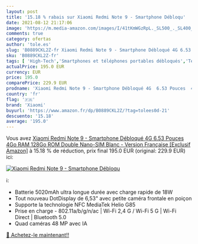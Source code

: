 ```yaml
---
layout: post
title: '15.18 % rabais sur Xiaomi Redmi Note 9 - Smartphone Débloqu'
date: 2021-08-12 21:17:06
image: 'https://m.media-amazon.com/images/I/41tKmWGzRpL._SL500_._SL400_.jpg'
comments: true
category: ofertas
author: 'tole.es'
slug: 'B0889CKL2Z-fr Xiaomi Redmi Note 9 - Smartphone Débloqué 4G 6.53 Pouces...'
sku: 'B0889CKL2Z-fr'
tags: [ 'High-Tech','Smartphones et téléphones portables débloqués','Téléphones portables et accessoires','xiaomi', ]
actualPrice: 195.0 EUR
currency: EUR
price: 195.0
comparePrice: 229.9 EUR
prodname: 'Xiaomi Redmi Note 9 - Smartphone Débloqué 4G  6.53 Pouces  4Go RAM  128Go ROM  Double Nano-SIM  Blanc - Version Française [Exclusif Amazon]'
country: 'fr'
flag: '🇫🇷'
brand: 'Xiaomi'
buyurl: 'https://www.amazon.fr/dp/B0889CKL2Z/?tag=tolees0d-21'
descuento: '15.18'
average: '195.0'
---
```


Vous avez [Xiaomi Redmi Note 9 - Smartphone Débloqué 4G  6.53 Pouces  4Go RAM  128Go ROM  Double Nano-SIM  Blanc - Version Française [Exclusif Amazon]](https://www.amazon.fr/dp/B0889CKL2Z/?tag=tolees0d-21)  à  15.18 % de réduction, prix final  195.0 EUR (original: 229.9 EUR) ici:

[![Xiaomi Redmi Note 9 - Smartphone Débloqu](https://m.media-amazon.com/images/I/41tKmWGzRpL._SL500_._SL400_.jpg)](https://www.amazon.fr/dp/B0889CKL2Z/?tag=tolees0d-21)

ℹ️:

- Batterie 5020mAh ultra longue durée avec charge rapide de 18W
- Tout nouveau DotDisplay de 6,53" avec petite caméra frontale en poiçon
- Supporte la technologie NFC MediaTek Helio G85
- Prise en charge - 802.11a/b/g/n/ac | Wi-Fi 2,4 G / Wi-Fi 5 G | Wi-Fi Direct | Bluetooth 5.0
- Quad caméras 48 MP avec IA

[🛒 Achetez-le maintenant!!](https://www.amazon.fr/dp/B0889CKL2Z/?tag=tolees0d-21)
